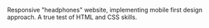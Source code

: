 Responsive "headphones" website, implementing mobile first design approach. A true test of HTML and CSS skills.